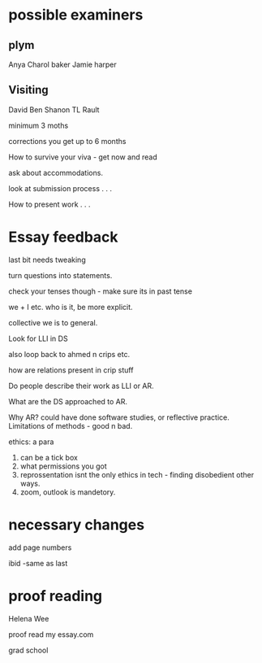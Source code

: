 # possible examiners
## plym
Anya
Charol baker
Jamie harper

## Visiting
David Ben Shanon
TL Rault

minimum 3 moths

corrections you get up to 6 months

How to survive your viva - get now and read

ask about accommodations.

look at submission process . . .

How to present work . . . 

# Essay feedback

last bit needs tweaking

turn questions into statements.

check your tenses though - make sure its in past tense

we + I etc. who is it, be more explicit.

collective we is to general.

Look for LLI in DS 

also loop back to ahmed n crips etc.

how are relations present in crip stuff 

Do people describe their work as LLI or AR.

What are the DS approached to AR.

Why AR? could have done software studies, or reflective practice. 
Limitations of methods - good n bad. 

ethics: a para 
1. can be a tick box 
2. what permissions you got
3. reprossentation isnt the only ethics in tech - finding disobedient other ways.
4. zoom, outlook is mandetory.

# necessary changes 

add page numbers

ibid -same as last 

# proof reading

Helena Wee

proof read my essay.com

grad school
